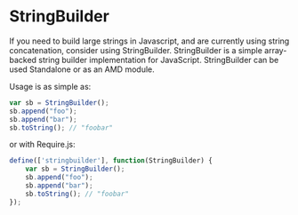 StringBuilder
=============

If you need to build large strings in Javascript, and are currently using string concatenation, consider using StringBuilder. StringBuilder is a simple array-backed string builder implementation for JavaScript.
StringBuilder can be used Standalone or as an AMD module.

Usage is as simple as:

```javascript
var sb = StringBuilder();
sb.append("foo");
sb.append("bar");
sb.toString(); // "foobar"
```
or with Require.js:
```javascript
define(['stringbuilder'], function(StringBuilder) {
    var sb = StringBuilder();
    sb.append("foo");
    sb.append("bar");
    sb.toString(); // "foobar"
});
```